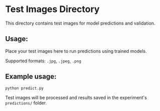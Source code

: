 # Test Images Directory

This directory contains test images for model predictions and validation.

## Usage:

Place your test images here to run predictions using trained models.

Supported formats: `.jpg`, `.jpeg`, `.png`

## Example usage:

```bash
python predict.py
```

Test images will be processed and results saved in the experiment's `predictions/` folder.
